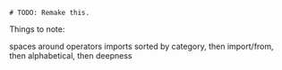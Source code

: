 `# TODO: Remake this.`

Things to note:

spaces around operators
imports sorted by category, then import/from, then alphabetical, then deepness
